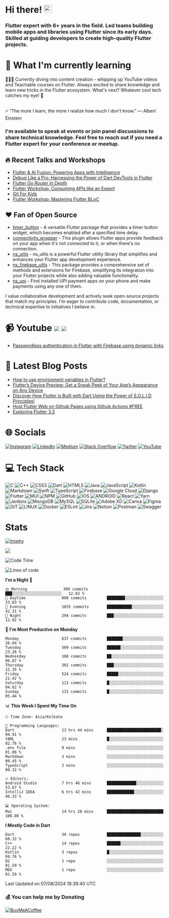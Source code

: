 # Hi there! <img src="https://media.giphy.com/media/hvRJCLFzcasrR4ia7z/giphy.gif" width="25px">

### Flutter expert with 6+ years in the field. Led teams building mobile apps and libraries using Flutter since its early days. Skilled at guiding developers to create high-quality Flutter projects.

# 🌱 What I'm currently learning

👨🏾‍💻 Currently diving into content creation - whipping up YouTube videos and Teachable courses on Flutter. Always
excited to share knowledge and learn new tricks in the Flutter ecosystem. What's next? Whatever cool tech catches my
eye! 🚀

<br>
⚡ “The more I learn, the more I realize how much I don't know.” ― Albert Einstein

### I'm available to speak at events or join panel discussions to share technical knowledge. Feel free to reach out if you need a Flutter expert for your conference or meetup.

## 🔥 Recent Talks and Workshops

- [Flutter & AI Fusion: Powering Apps with Intelligence](https://www.linkedin.com/posts/ajaykumar2114_flutter-flutternagpur-fluttercommunity-activity-7167534526716428288-DBK4?utm_source=share&utm_medium=member_desktop)
- [Debug Like a Pro: Harnessing the Power of Dart DevTools in Flutter]()
- [Flutter Go Router In Depth]()
- [Flutter Workshop: Consuming APIs like an Expert]()
- [Git For Kids]()
- [Flutter Workshop: Mastering Flutter BLoC]()

## ❤️ Fan of Open Source

- [timer_button](https://pub.dev/packages/timer_button) - A versatile Flutter package that provides a timer button
  widget, which becomes enabled after a specified time delay.
- [connectivity_wrapper](https://pub.dev/packages/connectivity_wrapper) - This plugin allows Flutter apps provide
  feedback on your app when it's not connected to it, or when there's no connection.
- [ns_utils](https://pub.dev/packages/ns_utils) - ns_utils is a powerful Flutter utility library that simplifies and
  enhances your Flutter app development experience.
- [ns_firebase_utils](https://pub.dev/packages/ns_firebase_utils) - This package provides a comprehensive set of methods
  and extensions for Firebase, simplifying its integration into your Flutter projects while also adding valuable
  functionality.
- [ns_upi](https://pub.dev/packages/ns_upi) - Find installed UPI payment apps on your phone and make payments using any
  one of them.

I value collaborative development and actively seek open-source projects that match my principles. I'm eager to
contribute code, documentation, or technical expertise to initiatives I believe in.

# 📹 Youtube [<img src="https://img.shields.io/youtube/channel/subscribers/UCyV2fy32RyPgOco83tMkR-g?style=social" />][youtube] [<img src="https://img.shields.io/youtube/channel/views/UCyV2fy32RyPgOco83tMkR-g?style=social" />][youtube]

- [Passwordless authentication in Flutter with Firebase using dynamic links](https://www.youtube.com/watch?v=JHTSgFl8VH0)

# 📕 Latest Blog Posts

<!-- BLOG-POST-LIST:START -->
- [How to use environment variables in Flutter?](https://blog.nonstopio.com/how-to-use-environment-variables-in-flutter-90cfc882177d?source=rss-809bf38703df------2)
- [Flutter’s Device Preview: Get a Sneak Peek of Your App’s Appearance on Any Device](https://blog.nonstopio.com/flutters-device-preview-get-a-sneak-peek-of-your-app-s-appearance-on-any-device-c55526604588?source=rss-809bf38703df------2)
- [Discover How Flutter is Built with Dart Using the Power of S.O.L.I.D Principles!](https://blog.nonstopio.com/discover-how-flutter-is-built-with-dart-using-the-power-of-s-o-l-i-d-principles-459781210913?source=rss-809bf38703df------2)
- [Host Flutter Web on Github Pages using Github Actions #FREE](https://blog.nonstopio.com/host-flutter-web-on-github-pages-using-github-actions-free-168585ec2981?source=rss-809bf38703df------2)
- [Exploring Flutter 3.3](https://blog.nonstopio.com/exploring-the-new-flutter-3-3-4d9e0fd062ff?source=rss-809bf38703df------2)
<!-- BLOG-POST-LIST:END -->

# 🌐 Socials

[![Instagram](https://img.shields.io/badge/Instagram-%23E4405F.svg?logo=Instagram&logoColor=white)][instagram]
[![LinkedIn](https://img.shields.io/badge/LinkedIn-%230077B5.svg?logo=linkedin&logoColor=white)][linkedin]
[![Medium](https://img.shields.io/badge/Medium-12100E?logo=medium&logoColor=white)][medium]
[![Stack Overflow](https://img.shields.io/badge/-Stackoverflow-FE7A16?logo=stack-overflow&logoColor=white)][stackoverflow]
[![Twitter](https://img.shields.io/badge/Twitter-%231DA1F2.svg?logo=Twitter&logoColor=white)][twitter]
[![YouTube](https://img.shields.io/badge/YouTube-%23FF0000.svg?logo=YouTube&logoColor=white)][youtube]

# 💻 Tech Stack

![C](https://img.shields.io/badge/c-%2300599C.svg?style=for-the-badge&logo=c&logoColor=white) ![C++](https://img.shields.io/badge/c++-%2300599C.svg?style=for-the-badge&logo=c%2B%2B&logoColor=white) ![CSS3](https://img.shields.io/badge/css3-%231572B6.svg?style=for-the-badge&logo=css3&logoColor=white) ![Dart](https://img.shields.io/badge/dart-%230175C2.svg?style=for-the-badge&logo=dart&logoColor=white) ![HTML5](https://img.shields.io/badge/html5-%23E34F26.svg?style=for-the-badge&logo=html5&logoColor=white) ![Java](https://img.shields.io/badge/java-%23ED8B00.svg?style=for-the-badge&logo=java&logoColor=white) ![JavaScript](https://img.shields.io/badge/javascript-%23323330.svg?style=for-the-badge&logo=javascript&logoColor=%23F7DF1E) ![Kotlin](https://img.shields.io/badge/kotlin-%230095D5.svg?style=for-the-badge&logo=kotlin&logoColor=white) ![Markdown](https://img.shields.io/badge/markdown-%23000000.svg?style=for-the-badge&logo=markdown&logoColor=white) ![Swift](https://img.shields.io/badge/swift-F54A2A?style=for-the-badge&logo=swift&logoColor=white) ![TypeScript](https://img.shields.io/badge/typescript-%23007ACC.svg?style=for-the-badge&logo=typescript&logoColor=white) ![Firebase](https://img.shields.io/badge/firebase-%23039BE5.svg?style=for-the-badge&logo=firebase) ![Google Cloud](https://img.shields.io/badge/Google%20Cloud-%234285F4.svg?style=for-the-badge&logo=google-cloud&logoColor=white) ![Django](https://img.shields.io/badge/django-%23092E20.svg?style=for-the-badge&logo=django&logoColor=white) ![Flutter](https://img.shields.io/badge/Flutter-%2302569B.svg?style=for-the-badge&logo=Flutter&logoColor=white) ![MUI](https://img.shields.io/badge/MUI-%230081CB.svg?style=for-the-badge&logo=material-ui&logoColor=white) ![NPM](https://img.shields.io/badge/NPM-%23000000.svg?style=for-the-badge&logo=npm&logoColor=white) ![GitHub](https://img.shields.io/badge/GitHub-%23121011.svg?style=for-the-badge&logo=github&logoColor=white) ![IOS](https://img.shields.io/badge/IOS-%2320232a.svg?style=for-the-badge&logo=apple&logoColor=white) ![ANDROID](https://img.shields.io/badge/android-%2320232a.svg?style=for-the-badge&logo=android&logoColor=%a4c639) ![React](https://img.shields.io/badge/react-%2320232a.svg?style=for-the-badge&logo=react&logoColor=%2361DAFB) ![Yarn](https://img.shields.io/badge/yarn-%232C8EBB.svg?style=for-the-badge&logo=yarn&logoColor=white) ![Jenkins](https://img.shields.io/badge/jenkins-%232C5263.svg?style=for-the-badge&logo=jenkins&logoColor=white) ![MongoDB](https://img.shields.io/badge/MongoDB-%234ea94b.svg?style=for-the-badge&logo=mongodb&logoColor=white) ![MySQL](https://img.shields.io/badge/mysql-%2300f.svg?style=for-the-badge&logo=mysql&logoColor=white) ![SQLite](https://img.shields.io/badge/sqlite-%2307405e.svg?style=for-the-badge&logo=sqlite&logoColor=white) ![Adobe XD](https://img.shields.io/badge/Adobe%20XD-470137?style=for-the-badge&logo=Adobe%20XD&logoColor=#FF61F6) ![Canva](https://img.shields.io/badge/Canva-%2300C4CC.svg?style=for-the-badge&logo=Canva&logoColor=white)    ![Figma](https://img.shields.io/badge/figma-%23F24E1E.svg?style=for-the-badge&logo=figma&logoColor=white) ![GIT](https://img.shields.io/badge/Git-fc6d26?style=for-the-badge&logo=git&logoColor=white) ![LINUX](https://img.shields.io/badge/Linux-FCC624?style=for-the-badge&logo=linux&logoColor=black) ![Docker](https://img.shields.io/badge/docker-%230db7ed.svg?style=for-the-badge&logo=docker&logoColor=white) ![ESLint](https://img.shields.io/badge/ESLint-4B3263?style=for-the-badge&logo=eslint&logoColor=white) ![Jira](https://img.shields.io/badge/jira-%230A0FFF.svg?style=for-the-badge&logo=jira&logoColor=white) ![Notion](https://img.shields.io/badge/Notion-%23000000.svg?style=for-the-badge&logo=notion&logoColor=white) ![Postman](https://img.shields.io/badge/Postman-FF6C37?style=for-the-badge&logo=postman&logoColor=white) ![Swagger](https://img.shields.io/badge/-Swagger-%23Clojure?style=for-the-badge&logo=swagger&logoColor=white)

# Stats

[![trophy](https://github-profile-trophy.vercel.app/?username=ProjectAJ14&theme=onedark)](https://github.com/ryo-ma/github-profile-trophy)

[![](https://visitcount.itsvg.in/api?id=projectaj14&icon=0&color=0)](https://visitcount.itsvg.in)

<!--START_SECTION:waka-->
![Code Time](http://img.shields.io/badge/Code%20Time-1%2C124%20hrs%209%20mins-blue)

![Lines of code](https://img.shields.io/badge/From%20Hello%20World%20I%27ve%20Written-1.9%20million%20lines%20of%20code-blue)

**I'm a Night 🦉** 

```text
🌞 Morning                309 commits         ███░░░░░░░░░░░░░░░░░░░░░░   12.63 % 
🌆 Daytime                808 commits         ████████░░░░░░░░░░░░░░░░░   33.03 % 
🌃 Evening                1035 commits        ███████████░░░░░░░░░░░░░░   42.31 % 
🌙 Night                  294 commits         ███░░░░░░░░░░░░░░░░░░░░░░   12.02 % 
```
📅 **I'm Most Productive on Monday** 

```text
Monday                   637 commits         ███████░░░░░░░░░░░░░░░░░░   26.04 % 
Tuesday                  569 commits         ██████░░░░░░░░░░░░░░░░░░░   23.26 % 
Wednesday                168 commits         ██░░░░░░░░░░░░░░░░░░░░░░░   06.87 % 
Thursday                 302 commits         ███░░░░░░░░░░░░░░░░░░░░░░   12.35 % 
Friday                   524 commits         █████░░░░░░░░░░░░░░░░░░░░   21.42 % 
Saturday                 113 commits         █░░░░░░░░░░░░░░░░░░░░░░░░   04.62 % 
Sunday                   133 commits         █░░░░░░░░░░░░░░░░░░░░░░░░   05.44 % 
```


📊 **This Week I Spent My Time On** 

```text
🕑︎ Time Zone: Asia/Kolkata

💬 Programming Languages: 
Dart                     13 hrs 44 mins      ████████████████████████░   94.91 % 
YAML                     23 mins             █░░░░░░░░░░░░░░░░░░░░░░░░   02.76 % 
.env file                9 mins              ░░░░░░░░░░░░░░░░░░░░░░░░░   01.06 % 
Markdown                 3 mins              ░░░░░░░░░░░░░░░░░░░░░░░░░   00.45 % 
TypeScript               2 mins              ░░░░░░░░░░░░░░░░░░░░░░░░░   00.32 % 

🔥 Editors: 
Android Studio           7 hrs 46 mins       █████████████░░░░░░░░░░░░   53.67 % 
IntelliJ IDEA            6 hrs 42 mins       ████████████░░░░░░░░░░░░░   46.33 % 

💻 Operating System: 
Mac                      14 hrs 28 mins      █████████████████████████   100.00 % 
```

**I Mostly Code in Dart** 

```text
Dart                     38 repos            ███████████████░░░░░░░░░░   60.32 % 
C++                      14 repos            ██████░░░░░░░░░░░░░░░░░░░   22.22 % 
Kotlin                   3 repos             █░░░░░░░░░░░░░░░░░░░░░░░░   04.76 % 
D2                       1 repo              ░░░░░░░░░░░░░░░░░░░░░░░░░   01.59 % 
MDX                      1 repo              ░░░░░░░░░░░░░░░░░░░░░░░░░   01.59 % 
```




 Last Updated on 07/08/2024 18:39:40 UTC
<!--END_SECTION:waka-->


### 💰 You can help me by Donating

[![BuyMeACoffee](https://img.shields.io/badge/Buy%20Me%20a%20Coffee-ffdd00?style=for-the-badge&logo=buy-me-a-coffee&logoColor=black)](https://www.buymeacoffee.com/projectaj)


[instagram]: https://www.instagram.com/ajaycodex

[linkedin]: https://linkedin.com/in/ajaykumar2114

[medium]: https://medium.com/@ajay.kumar_14

[stackoverflow]: https://stackoverflow.com/users/2868455

[youtube]: https://www.youtube.com/channel/UCyV2fy32RyPgOco83tMkR-g

[twitter]: https://twitter.com/AjayK_14




